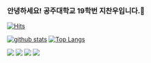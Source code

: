 ### 안녕하세요! 공주대학교 19학번 지찬우입니다.👋
[![Hits](https://hits.seeyoufarm.com/api/count/incr/badge.svg?url=https%3A%2F%2Fgithub.com%2Fjcw1031)](https://hits.seeyoufarm.com)
<!--
**shinplest/shinplest** is a ✨ _special_ ✨ repository because its `README.md` (this file) appears on your GitHub profile.

Here are some ideas to get you started:

- 🔭 I’m currently working on ...
- 🌱 I’m currently learning ...
- 👯 I’m looking to collaborate on ...
- 🤔 I’m looking for help with ...
- 💬 Ask me about ...
- 📫 How to reach me: ...
- 😄 Pronouns: ...
- ⚡ Fun fact: ...
-->

[![github stats](https://github-readme-stats.vercel.app/api?username=jcw1031&show_icons=true&hide_border=true)](https://github.com/jcw1031)
[![Top Langs](https://github-readme-stats.vercel.app/api/top-langs/?username=jcw1031&layout=compact)](https://github.com/jcw1031)

<a href="" target="_blank"><img src="https://img.shields.io/badge/JAVA-007396?style=flat-square&logo=Java&logoColor=white"/></a>
<a href="" target="_blank"><img src="https://img.shields.io/badge/Swift-F57542?style=flat-square&logo=Swift&logoColor=white"/></a>
<a href="" target="_blank"><img src="https://img.shields.io/badge/HTML-0095D5?style=flat-square&logo=Javascript&logoColor=white"/></a>
<a href="" target="_blank"><img src="https://img.shields.io/badge/Flutter-3776AB?style=flat-square&logo=Flutter&logoColor=white"/></a>
